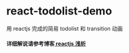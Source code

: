 # react-todolist-demo

用 reactjs 完成的简易 todolist 和 transition 动画

#### 详细解说请参考博客[ reactjs 浅析](https://github.com/lulujianglab/blog/issues/36)
